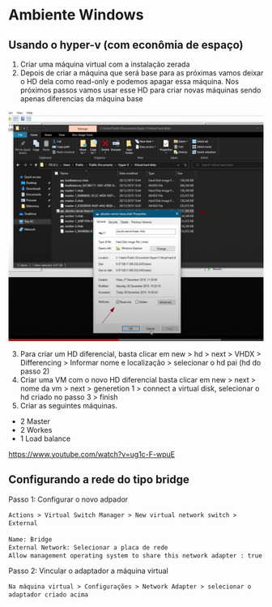 # Ambiente Windows

## Usando o hyper-v (com econômia de espaço)


1) Criar uma máquina virtual com a instalação zerada
2) Depois de criar a máquina que será base para as próximas vamos deixar o HD dela como read-only e podemos apagar essa máquina. Nos próximos passos vamos usar esse HD para criar novas máquinas sendo apenas diferencias da máquina base

![HD read only](read-only.png)

3) Para criar um HD diferencial, basta clicar em new > hd > next > VHDX > Differencing > Informar nome e localização > selecionar o hd pai (hd do passo 2)
4) Criar uma VM com o novo HD diferencial basta clicar em new > next > nome da vm > next > generetion 1 > connect a virtual disk, selecionar o hd criado no passo 3 > finish
5) Criar as seguintes máquinas. 
* 2 Master
* 2 Workes
* 1 Load balance


https://www.youtube.com/watch?v=ug1c-F-wpuE


## Configurando a rede do tipo bridge

Passo 1: Configurar o novo adpador
```
Actions > Virtual Switch Manager > New virtual network switch > External

Name: Bridge
External Network: Selecionar a placa de rede
Allow management operating system to share this network adapter : true
```

Passo 2: Vincular o adaptador a máquina virtual
```
Na máquina virtual > Configurações > Network Adapter > selecionar o adaptador criado acima
```